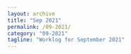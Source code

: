 ```yaml
---
layout: archive
title: "Sep 2021"
permalink: /09-2021/
category: "09-2021"
tagline: "Worklog for September 2021"
---
```

